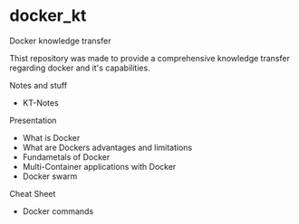 # docker_kt
Docker knowledge  transfer

Thist repository was made to provide a comprehensive knowledge transfer regarding docker and it's capabilities. 

Notes and stuff
- KT-Notes 

Presentation
- What is Docker
- What are Dockers advantages and limitations
- Fundametals of Docker
- Multi-Container applications with Docker
- Docker swarm

Cheat Sheet
- Docker commands

